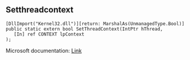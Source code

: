 ## Setthreadcontext

```
[DllImport("Kernel32.dll")][return: MarshalAs(UnmanagedType.Bool)]
public static extern bool SetThreadContext(IntPtr hThread,
   [In] ref CONTEXT lpContext
);
```

Microsoft documentation: [Link](https://docs.microsoft.com/en-us/windows/win32/api/processthreadsapi/nf-processthreadsapi-setthreadcontext)
